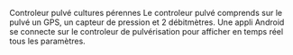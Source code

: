 Controleur pulvé cultures pérennes
Le controleur pulvé comprends sur le pulvé un GPS, un capteur de pression et 2 débitmètres.
Une appli Android se connecte sur le controleur de pulvérisation pour afficher en temps réel tous les paramètres.
